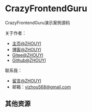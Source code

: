 # CrazyFrontendGuru
CrazyFrontendGuru演示案例源码

关于作者：
- [主页@ZHOUYI](https://www.zhouyi.run)
- [博客@ZHOUYI](https://www.zhouyi.run/#/blog)
- [Gitee@ZHOUYI](https://gitee.com/Z568_568)
- [Github@ZHOUYI](https://github.com/ZHYI-source)

联系我：
- [留言@ZHOUYI](https://www.zhouyi.run/#/contact)
- 邮箱：yizhou568@gmail.com

## 其他资源

